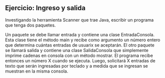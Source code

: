 ## Ejercicio: Ingreso y salida
Investigando la herramienta Scanner que trae Java, escribir un programa que tenga dos paquetes.

Un paquete se debe llamar entrada y contiene una clase EntradaConsola. Esta clase tiene el método main y recibe como argumento un número entero que determina cuántas entradas de usuarix se aceptarán.
El otro paquete se llamará salida y contiene una clase SalidaConsola que simplemente imprime cadenas en consola con un método mostrar.
El programa recibe entonces un número X cuando se ejecuta. Luego, solicitará X entradas de texto que serán ingresadas por teclado y a medida que se ingresan se muestran en la misma consola.